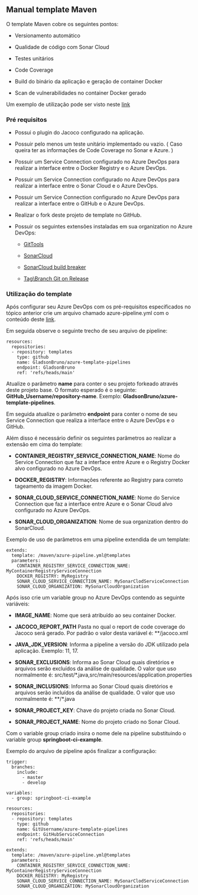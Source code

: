 ## Manual template Maven
O template Maven cobre os seguintes pontos:
* Versionamento automático

* Qualidade de código com Sonar Cloud

* Testes unitários

* Code Coverage

* Build do binário da aplicação e geração de container Docker

* Scan de vulnerabilidades no container Docker gerado

Um exemplo de utilização pode ser visto neste [link](https://github.com/GladsonBruno/SpringBoot-AzureDevOps-CI-Example/blob/master/azure-pipeline.yml)

### Pré requisitos
* Possui o plugin do Jacoco configurado na aplicação.

* Possuir pelo menos um teste unitário implementado ou vazio. ( Caso queira ter as informações de Code Coverage no Sonar e Azure. )

* Possuir um Service Connection configurado no Azure DevOps para realizar a interface entre o Docker Registry e o Azure DevOps.

* Possuir um Service Connection configurado no Azure DevOps para realizar a interface entre o Sonar Cloud e o Azure DevOps.

* Possuir um Service Connection configurado no Azure DevOps para realizar a interface entre o GitHub e o Azure DevOps.

* Realizar o fork deste projeto de template no GitHub.

* Possuir os seguintes extensões instaladas em sua organization no Azure DevOps:

  * [GitTools](https://marketplace.visualstudio.com/items?itemName=gittools.gittools)

  * [SonarCloud](https://marketplace.visualstudio.com/items?itemName=SonarSource.sonarcloud)

  * [SonarCloud build breaker](https://marketplace.visualstudio.com/items?itemName=SimondeLang.sonarcloud-buildbreaker)

  * [Tag\Branch Git on Release](https://marketplace.visualstudio.com/items?itemName=jabbera.git-tag-on-release-task)


### Utilização do template

Após configurar seu Azure DevOps com os pré-requisitos especificados no tópico anterior crie um arquivo chamado azure-pipeline.yml com o conteúdo deste [link](https://github.com/GladsonBruno/SpringBoot-AzureDevOps-CI-Example/blob/master/azure-pipeline.yml).

Em seguida observe o seguinte trecho de seu arquivo de pipeline:
```
resources:
  repositories:
  - repository: templates
    type: github
    name: GladsonBruno/azure-template-pipelines
    endpoint: GladsonBruno
    ref: 'refs/heads/main'
```


Atualize o parâmetro **name** para conter o seu projeto forkeado através deste projeto base. O formato esperado é o seguinte: **GitHub_Username/repository-name**. Exemplo: **GladsonBruno/azure-template-pipelines**.

Em seguida atualize o parâmetro **endpoint** para conter o nome de seu Service Connection que realiza a interface entre o Azure DevOps e o GitHub.


Além disso é necessário definir os seguintes parâmetros ao realizar a extensão em cima do template:
* **CONTAINER_REGISTRY_SERVICE_CONNECTION_NAME**: Nome do Service Connection que faz a interface entre Azure e o Registry Docker alvo configurado no Azure DevOps.

* **DOCKER_REGISTRY**: Informações referente ao Registry para correto tageamento da imagem Docker.

* **SONAR_CLOUD_SERVICE_CONNECTION_NAME**: Nome do Service Connection que faz a interface entre Azure e o Sonar Cloud alvo configurado no Azure DevOps.

* **SONAR_CLOUD_ORGANIZATION**: Nome de sua organization dentro do SonarCloud.

Exemplo de uso de parâmetros em uma pipeline extendida de um template:
```
extends:
  template: /maven/azure-pipeline.yml@templates
  parameters:
    CONTAINER_REGISTRY_SERVICE_CONNECTION_NAME: MyContainerRegistryServiceConnection
    DOCKER_REGISTRY: MyRegistry
    SONAR_CLOUD_SERVICE_CONNECTION_NAME: MySonarClodServiceConnection
    SONAR_CLOUD_ORGANIZATION: MySonarCloudOrganization
```


Após isso crie um variable group no Azure DevOps contendo as seguinte variáveis:

* **IMAGE_NAME**: Nome que será atribuído ao seu container Docker.

* **JACOCO_REPORT_PATH** Pasta no qual o report de code coverage do Jacoco será gerado. Por padrão o valor desta variável é: **/jacoco.xml

* **JAVA_JDK_VERSION**: Informa a pipeline a versão do JDK utilizado pela aplicação. Exemplo: 11, 17.

* **SONAR_EXCLUSIONS**: Informa ao Sonar Cloud quais diretórios e arquivos serão excluídos da análise de qualidade. O valor que uso normalmente é: src/test/*.java,src/main/resources/application.properties

* **SONAR_INCLUSIONS**: Informa ao Sonar Cloud quais diretórios e arquivos serão incluídos da análise de qualidade. O valor que uso normalmente é: **/*.java

* **SONAR_PROJECT_KEY**: Chave do projeto criada no Sonar Cloud.

* **SONAR_PROJECT_NAME**: Nome do projeto criado no Sonar Cloud.

Com o variable group criado insira o nome dele na pipeline substituindo o variable group **springboot-ci-example**.

Exemplo do arquivo de pipeline após finalizar a configuração:

```
trigger:
  branches:
    include:
      - master
      - develop

variables:
  - group: springboot-ci-example

resources:
  repositories:
  - repository: templates
    type: github
    name: GitUsername/azure-template-pipelines
    endpoint: GitHubServiceConnection
    ref: 'refs/heads/main'

extends:
  template: /maven/azure-pipeline.yml@templates
  parameters:
    CONTAINER_REGISTRY_SERVICE_CONNECTION_NAME: MyContainerRegistryServiceConnection
    DOCKER_REGISTRY: MyRegistry
    SONAR_CLOUD_SERVICE_CONNECTION_NAME: MySonarClodServiceConnection
    SONAR_CLOUD_ORGANIZATION: MySonarCloudOrganization
```